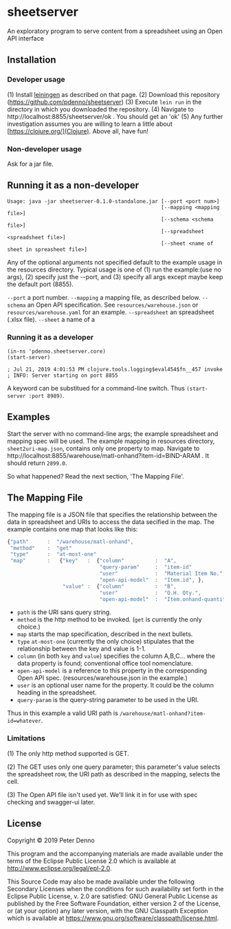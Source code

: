 # sheetserver

An exploratory program to serve content from a spreadsheet using an Open API interface

## Installation

### Developer usage

(1) Install [leiningen](https://leiningen.org/) as described on that page.
(2) Download this repository (https://github.com/pdenno/sheetserver) 
(3) Execute `lein run` in the directory in which you downloaded the repository.
(4) Navigate to http://localhost:8855/sheetserver/ok . You should get an 'ok'
(5) Any further investigation assumes you are willing to learn a little about [https://clojure.org/](Clojure). Above all, have fun!

### Non-developer usage

Ask for a jar file. 

## Running it as a non-developer

```
Usage: java -jar sheetserver-0.1.0-standalone.jar [--port <port num>]
                                                  [--mapping <mapping file>]
                                                  [--schema <schema file>]
                                                  [--spreadsheet <spreadsheet file>]
                                                  [--sheet <name of sheet in spreasheet file>]
```

Any of the optional arguments not specified default to the example usage in the resources directory.
Typical usage is one of (1) run the example:(use no args), (2) specify just the --port, and (3) specify all args
except maybe keep the default port (8855).

`--port` a port number.
`--mapping` a mapping file, as described below.
`--schema` an Open API specification. See `resources/warehouse.json` or `resources/warehouse.yaml` for an example.
`--spreadsheet` an spreadsheet (.xlsx file).
`--sheet` a name of a 

### Running it as a developer

```
(in-ns 'pdenno.sheetserver.core)
(start-server)

; Jul 21, 2019 4:01:53 PM clojure.tools.logging$eval454$fn__457 invoke
; INFO: Server starting on port 8855
```
A keyword can be substitued for a command-line switch. Thus `(start-server :port 8989)`. 


## Examples

Start the server with no command-line args; the example spreadsheet and mapping spec will be used. 
The example mapping in resources directory, `sheet2uri-map.json`, contains only one property to 
map. Navigate to http://localhost:8855/warehouse/matl-onhand?item-id=BIND-ARAM . It should return `2899.0`. 

So what happened? Read the next section, 'The Mapping File'.

## The Mapping File

The mapping file is a JSON file that specifies the relationship between the data in spreadsheet
and URIs to access the data secified in the map. The example contains one map that looks like this:

```javascript
{"path"      :  "/warehouse/matl-onhand",
 "method"    :  "get"
 "type"      :  "at-most-one"
 "map"       :   {"key"   :  {"column"          :  "A",
                              "query-param"     :  "item-id"
			                  "user"            :  "Material Item No.",
			                  "open-api-model"  :  "Item.id", },
	              "value" :  {"column"          :  "B",
 				              "user"            :  "O.H. Qty.",
				              "open-api-model"  :  "Item.onhand-quantity"}}}
```				

 * `path` is the URI sans query string.
 * `method` is the http method to be invoked. (`get` is currently the only choice.)
 * `map` starts the map specification, described in the next bullets.
 * `type` `at-most-one` (currently the only choice) stipulates that the relationship between the key and value is 1-1.
 * `column` (in both `key` and `value`) specifies the column A,B,C... where the data property is found; conventional office tool nomenclature.
 * `open-api-model` is a reference to this property in the corresponding Open API spec. (resources/warehouse.json in the example.)
 * `user` is an optional user name for the property. It could be the column heading in the spreadsheet.
 * `query-param` is the query-string parameter to be used in the URI. 
 
Thus in this example a valid URI path is `/warehouse/matl-onhand?item-id=whatever`. 

### Limitations

(1) The only http method supported is GET.

(2) The GET uses only one query parameter; this parameter's value selects the spreadsheet row, 
the URI path as described in the mapping, selects the cell.

(3) The Open API file isn't used yet. We'll link it in for use with spec checking and swagger-ui later. 

## License

Copyright © 2019 Peter Denno

This program and the accompanying materials are made available under the
terms of the Eclipse Public License 2.0 which is available at
http://www.eclipse.org/legal/epl-2.0.

This Source Code may also be made available under the following Secondary
Licenses when the conditions for such availability set forth in the Eclipse
Public License, v. 2.0 are satisfied: GNU General Public License as published by
the Free Software Foundation, either version 2 of the License, or (at your
option) any later version, with the GNU Classpath Exception which is available
at https://www.gnu.org/software/classpath/license.html.
